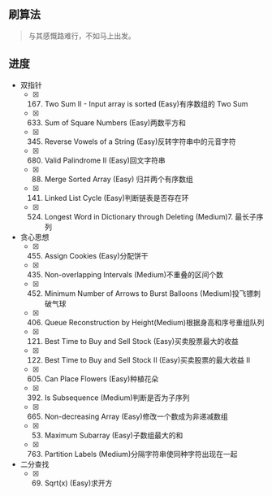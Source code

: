 ## 刷算法

> 与其感慨路难行，不如马上出发。

## 进度

- 双指针
    - [x] 167. Two Sum II - Input array is sorted (Easy)有序数组的 Two Sum
    - [x] 633. Sum of Square Numbers (Easy)两数平方和
    - [x] 345. Reverse Vowels of a String (Easy)反转字符串中的元音字符
    - [x] 680. Valid Palindrome II (Easy)回文字符串
    - [x] 88. Merge Sorted Array (Easy) 归并两个有序数组
    - [x] 141. Linked List Cycle (Easy)判断链表是否存在环
    - [x] 524. Longest Word in Dictionary through Deleting (Medium)7. 最长子序列
- 贪心思想
    - [x] 455. Assign Cookies (Easy)分配饼干
    - [x] 435. Non-overlapping Intervals (Medium)不重叠的区间个数
    - [x] 452. Minimum Number of Arrows to Burst Balloons (Medium)投飞镖刺破气球
    - [x] 406. Queue Reconstruction by Height(Medium)根据身高和序号重组队列
    - [x] 121. Best Time to Buy and Sell Stock (Easy)买卖股票最大的收益
    - [x] 122. Best Time to Buy and Sell Stock II (Easy)买卖股票的最大收益 II
    - [x] 605. Can Place Flowers (Easy)种植花朵
    - [x] 392. Is Subsequence (Medium)判断是否为子序列
    - [x] 665. Non-decreasing Array (Easy)修改一个数成为非递减数组
    - [x] 53. Maximum Subarray (Easy)子数组最大的和
    - [x] 763. Partition Labels (Medium)分隔字符串使同种字符出现在一起
- 二分查找
    - [x] 69. Sqrt(x) (Easy)求开方